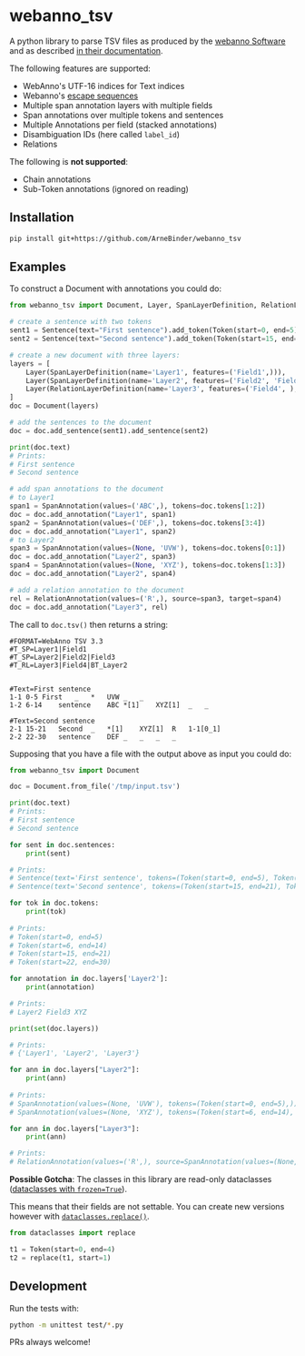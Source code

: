 
# webanno_tsv

A python library to parse TSV files as produced by the [webanno Software](https://github.com/webanno/webanno) and as described [in their documentation](https://zoidberg.ukp.informatik.tu-darmstadt.de/jenkins/job/WebAnno%20%28GitHub%29%20%28master%29/de.tudarmstadt.ukp.clarin.webanno$webanno-webapp/doclinks/1/#sect_webannotsv).

The following features are supported:

* WebAnno's UTF-16 indices for Text indices
* Webanno's [escape sequences](https://zoidberg.ukp.informatik.tu-darmstadt.de/jenkins/job/WebAnno%20%28GitHub%29%20%28master%29/de.tudarmstadt.ukp.clarin.webanno$webanno-webapp/doclinks/1/#_reserved_characters)
* Multiple span annotation layers with multiple fields
* Span annotations over multiple tokens and sentences
* Multiple Annotations per field (stacked annotations)
* Disambiguation IDs (here called `label_id`)
* Relations

The following is __not supported__:

* Chain annotations
* Sub-Token annotations (ignored on reading)


## Installation

```sh
pip install git+https://github.com/ArneBinder/webanno_tsv
```

## Examples

To construct a Document with annotations you could do:

```python
from webanno_tsv import Document, Layer, SpanLayerDefinition, RelationLayerDefinition, Sentence, Token, SpanAnnotation, RelationAnnotation

# create a sentence with two tokens
sent1 = Sentence(text="First sentence").add_token(Token(start=0, end=5), expected_text="First").add_token(Token(start=6, end=14), expected_text="sentence")
sent2 = Sentence(text="Second sentence").add_token(Token(start=15, end=21), expected_text="Second").add_token(Token(start=22, end=30), expected_text="sentence")

# create a new document with three layers:
layers = [
    Layer(SpanLayerDefinition(name='Layer1', features=('Field1',))),
    Layer(SpanLayerDefinition(name='Layer2', features=('Field2', 'Field3'))),
    Layer(RelationLayerDefinition(name='Layer3', features=('Field4', ), base='Layer2')),
]
doc = Document(layers)

# add the sentences to the document
doc = doc.add_sentence(sent1).add_sentence(sent2)

print(doc.text)
# Prints:
# First sentence
# Second sentence

# add span annotations to the document
# to Layer1
span1 = SpanAnnotation(values=('ABC',), tokens=doc.tokens[1:2])
doc = doc.add_annotation("Layer1", span1)
span2 = SpanAnnotation(values=('DEF',), tokens=doc.tokens[3:4])
doc = doc.add_annotation("Layer1", span2)
# to Layer2
span3 = SpanAnnotation(values=(None, 'UVW'), tokens=doc.tokens[0:1])
doc = doc.add_annotation("Layer2", span3)
span4 = SpanAnnotation(values=(None, 'XYZ'), tokens=doc.tokens[1:3])
doc = doc.add_annotation("Layer2", span4)

# add a relation annotation to the document
rel = RelationAnnotation(values=('R',), source=span3, target=span4)
doc = doc.add_annotation("Layer3", rel)
```

The call to `doc.tsv()` then returns a string:

```
#FORMAT=WebAnno TSV 3.3
#T_SP=Layer1|Field1
#T_SP=Layer2|Field2|Field3
#T_RL=Layer3|Field4|BT_Layer2


#Text=First sentence
1-1	0-5	First	_	*	UVW	_	_
1-2	6-14	sentence	ABC	*[1]	XYZ[1]	_	_

#Text=Second sentence
2-1	15-21	Second	_	*[1]	XYZ[1]	R	1-1[0_1]
2-2	22-30	sentence	DEF	_	_	_	_

```

Supposing that you have a file with the output above as input you could do:

```python
from webanno_tsv import Document

doc = Document.from_file('/tmp/input.tsv')

print(doc.text)
# Prints:
# First sentence
# Second sentence

for sent in doc.sentences:
    print(sent)

# Prints:
# Sentence(text='First sentence', tokens=(Token(start=0, end=5), Token(start=6, end=14)))
# Sentence(text='Second sentence', tokens=(Token(start=15, end=21), Token(start=22, end=30)))

for tok in doc.tokens:
    print(tok)
    
# Prints:
# Token(start=0, end=5)
# Token(start=6, end=14)
# Token(start=15, end=21)
# Token(start=22, end=30)

for annotation in doc.layers['Layer2']:
    print(annotation)

# Prints:
# Layer2 Field3 XYZ

print(set(doc.layers))

# Prints:
# {'Layer1', 'Layer2', 'Layer3'}

for ann in doc.layers["Layer2"]:
    print(ann)
    
# Prints:
# SpanAnnotation(values=(None, 'UVW'), tokens=(Token(start=0, end=5),))
# SpanAnnotation(values=(None, 'XYZ'), tokens=(Token(start=6, end=14), Token(start=15, end=21)))

for ann in doc.layers["Layer3"]:
    print(ann)

# Prints:
# RelationAnnotation(values=('R',), source=SpanAnnotation(values=(None, 'UVW'), tokens=(Token(start=0, end=5),)), target=SpanAnnotation(values=(None, 'XYZ'), tokens=(Token(start=6, end=14), Token(start=15, end=21))))
```

__Possible Gotcha__: The classes in this library are read-only dataclasses ([dataclasses with `frozen=True`](https://docs.python.org/3/library/dataclasses.html#dataclasses.dataclass)).

This means that their fields are not settable. You can create new versions however with [`dataclasses.replace()`](https://docs.python.org/3/library/dataclasses.html#dataclasses.replace).

```py
from dataclasses import replace

t1 = Token(start=0, end=4)
t2 = replace(t1, start=1)
```


## Development

Run the tests with:

```sh
python -m unittest test/*.py
```

PRs always welcome!
